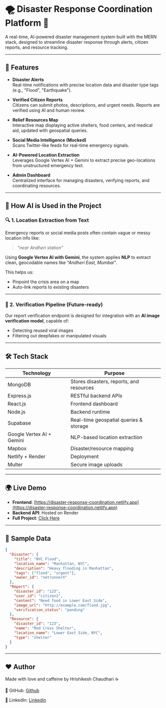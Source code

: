 # 🌪️ Disaster Response Coordination Platform 🚨

A real-time, AI-powered disaster management system built with the MERN stack, designed to streamline disaster response through alerts, citizen reports, and resource tracking.

---

## 🚁 Features

- **Disaster Alerts**  
  Real-time notifications with precise location data and disaster type tags (e.g., "Flood", "Earthquake").

- **Verified Citizen Reports**  
  Citizens can submit photos, descriptions, and urgent needs. Reports are verified using AI and human review.

- **Relief Resources Map**  
  Interactive map displaying active shelters, food centers, and medical aid, updated with geospatial queries.

- **Social Media Intelligence (Mocked)**  
  Scans Twitter-like feeds for real-time emergency signals.

- **AI-Powered Location Extraction**  
  Leverages Google Vertex AI + Gemini to extract precise geo-locations from unstructured emergency text.

- **Admin Dashboard**  
  Centralized interface for managing disasters, verifying reports, and coordinating resources.

---

## 🤖 How AI is Used in the Project

### 🔍 1. Location Extraction from Text  
Emergency reports or social media posts often contain vague or messy location info like:

> _"near Andheri station"_

Using **Google Vertex AI with Gemini**, the system applies **NLP** to extract clean, geocodable names like _"Andheri East, Mumbai"_.

This helps us:
- Pinpoint the crisis area on a map
- Auto-link reports to existing disasters

---

### 🧠 2. Verification Pipeline (Future-ready)  
Our report verification endpoint is designed for integration with an **AI image verification model**, capable of:

- Detecting reused viral images
- Filtering out deepfakes or manipulated visuals

---

## 🛠️ Tech Stack

| Technology               | Purpose                                      |
|--------------------------|----------------------------------------------|
| MongoDB                  | Stores disasters, reports, and resources     |
| Express.js               | RESTful backend APIs                         |
| React.js                 | Frontend dashboard                          |
| Node.js                  | Backend runtime                             |
| Supabase                 | Real-time geospatial queries & storage      |
| Google Vertex AI + Gemini | NLP-based location extraction              |
| Mapbox                   | Disaster/resource mapping                   |
| Netlify + Render         | Deployment                                  |
| Multer                   | Secure image uploads                        |

---

## 🌍 Live Demo

- **Frontend**: [https://disaster-response-coordination.netlify.app](https://disaster-response-coordination.netlify.app)
- **Backend API**: Hosted on Render
- **Full Project**: [Click Here](https://disaster-response-coordination.netlify.app)

---

## 🧪 Sample Data

```json
{
  "Disaster": {
    "title": "NYC Flood",
    "location_name": "Manhattan, NYC",
    "description": "Heavy flooding in Manhattan",
    "tags": ["flood", "urgent"],
    "owner_id": "netrunnerX"
  },
  "Report": {
    "disaster_id": "123",
    "user_id": "citizen1",
    "content": "Need food in Lower East Side",
    "image_url": "http://example.com/flood.jpg",
    "verification_status": "pending"
  },
  "Resource": {
    "disaster_id": "123",
    "name": "Red Cross Shelter",
    "location_name": "Lower East Side, NYC",
    "type": "shelter"
  }
}
```

---

## ❤️ Author

Made with love and caffeine by Hrishikesh Chaudhari ☕

🔗 GitHub: [Github](https://github.com/HrishikeshChaudhari24/)

💼 LinkedIn: [Linkedin](https://www.linkedin.com/in/hrishikesh-chaudhari-169308248/)
